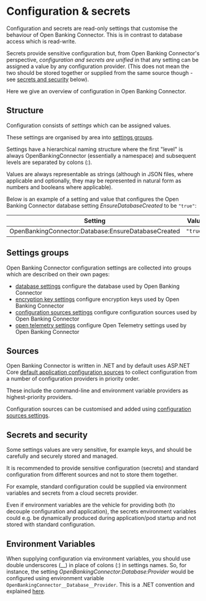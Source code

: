 # Configuration & secrets

Configuration and secrets are read-only settings that customise the behaviour of Open Banking Connector. This is in
contrast to database access which is read-write.

Secrets provide sensitive configuration but, from Open Banking Connector's perspective, *configuration and secrets are
unified* in that any setting can be assigned a value by any configuration provider. (This does not mean the two should
be stored together or supplied from the same source though - see [secrets and security](#secrets-and-security) below).

Here we give an overview of configuration in Open Banking Connector.

## Structure

Configuration consists of *settings* which can be assigned values.

These settings are organised by area into [settings groups](#settings-groups).

Settings have a hierarchical naming structure where the first "level" is always OpenBankingConnector (essentially a
namespace) and subsequent levels are separated by colons (:).

Values are always representable as strings (although in JSON files, where applicable and optionally, they may be
represented in natural form as numbers and booleans where applicable).

Below is an example of a setting and value that configures the Open Banking Connector database setting
*EnsureDatabaseCreated* to be
`"true"`:

| Setting                                             | Value    |
|-----------------------------------------------------|----------|
| OpenBankingConnector:Database:EnsureDatabaseCreated | `"true"` |

## Settings groups

Open Banking Connector configuration settings are collected into groups which are described on their own pages:

- [database settings](./database-settings.md) configure the database used by Open Banking Connector
- [encryption key settings](encryption-key-settings.md) configure encryption keys used by Open Banking Connector
- [configuration sources settings](./configuration-sources-settings.md) configure configuration sources used by Open
  Banking Connector
- [open telemetry settings](./open-telemetry-settings.md) configure Open Telemetry settings used by Open Banking
  Connector

## Sources

Open Banking Connector is written in .NET and by default uses ASP.NET
Core [default application configuration sources](https://learn.microsoft.com/en-us/aspnet/core/fundamentals/configuration/?view=aspnetcore-6.0#default-application-configuration-sources)
to collect configuration from a number of configuration providers in priority order.

These include the command-line and environment variable providers as highest-priority providers.

Configuration sources can be customised and added
using [configuration sources settings](./configuration-sources-settings.md).

## Secrets and security

Some settings values are very sensitive, for example keys, and should be carefully and securely stored and managed.

It is recommended to provide sensitive configuration (secrets) and standard configuration from different sources and not
to store them together.

For example, standard configuration could be supplied via environment variables and secrets from a cloud secrets
provider.

Even if environment variables are the vehicle for providing both (to decouple configuration and application), the
secrets environment variables could e.g. be dynamically produced during application/pod startup and not stored with
standard configuration.

## Environment Variables

When supplying configuration via environment variables, you should use double underscores (__) in place of colons (:) in
settings names. So, for instance, the setting *OpenBankingConnector:Database:Provider* would be configured using
environment variable `OpenBankingConnector__Database__Provider`. This is a .NET convention and
explained [here](https://docs.microsoft.com/en-us/aspnet/core/fundamentals/configuration/?view=aspnetcore-6.0#environment-variables).

